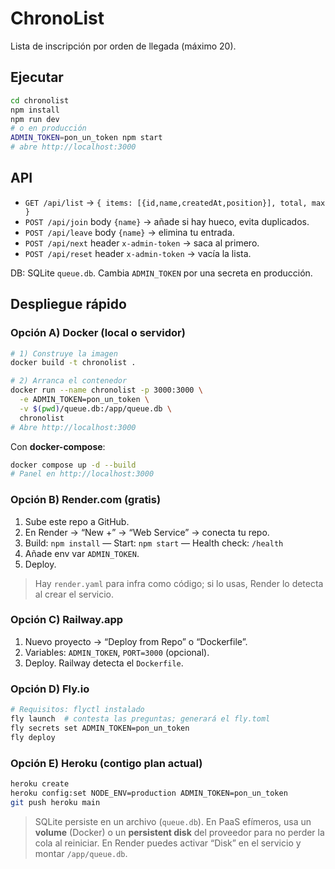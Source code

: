 # ChronoList
Lista de inscripción por orden de llegada (máximo 20).

## Ejecutar
```bash
cd chronolist
npm install
npm run dev
# o en producción
ADMIN_TOKEN=pon_un_token npm start
# abre http://localhost:3000
```
## API
- `GET /api/list` → `{ items: [{id,name,createdAt,position}], total, max }`
- `POST /api/join` body `{name}` → añade si hay hueco, evita duplicados.
- `POST /api/leave` body `{name}` → elimina tu entrada.
- `POST /api/next` header `x-admin-token` → saca al primero.
- `POST /api/reset` header `x-admin-token` → vacía la lista.

DB: SQLite `queue.db`. Cambia `ADMIN_TOKEN` por una secreta en producción.


## Despliegue rápido

### Opción A) Docker (local o servidor)
```bash
# 1) Construye la imagen
docker build -t chronolist .

# 2) Arranca el contenedor
docker run --name chronolist -p 3000:3000 \
  -e ADMIN_TOKEN=pon_un_token \
  -v $(pwd)/queue.db:/app/queue.db \
  chronolist
# Abre http://localhost:3000
```

Con **docker-compose**:
```bash
docker compose up -d --build
# Panel en http://localhost:3000
```

### Opción B) Render.com (gratis)
1. Sube este repo a GitHub.
2. En Render → “New +” → “Web Service” → conecta tu repo.
3. Build: `npm install` — Start: `npm start` — Health check: `/health`
4. Añade env var `ADMIN_TOKEN`.
5. Deploy.

> Hay `render.yaml` para infra como código; si lo usas, Render lo detecta al crear el servicio.

### Opción C) Railway.app
1. Nuevo proyecto → “Deploy from Repo” o “Dockerfile”.
2. Variables: `ADMIN_TOKEN`, `PORT=3000` (opcional).
3. Deploy. Railway detecta el `Dockerfile`.

### Opción D) Fly.io
```bash
# Requisitos: flyctl instalado
fly launch  # contesta las preguntas; generará el fly.toml
fly secrets set ADMIN_TOKEN=pon_un_token
fly deploy
```

### Opción E) Heroku (contigo plan actual)
```bash
heroku create
heroku config:set NODE_ENV=production ADMIN_TOKEN=pon_un_token
git push heroku main
```

> SQLite persiste en un archivo (`queue.db`). En PaaS efímeros, usa un **volume** (Docker) o un **persistent disk** del proveedor para no perder la cola al reiniciar. En Render puedes activar “Disk” en el servicio y montar `/app/queue.db`.

